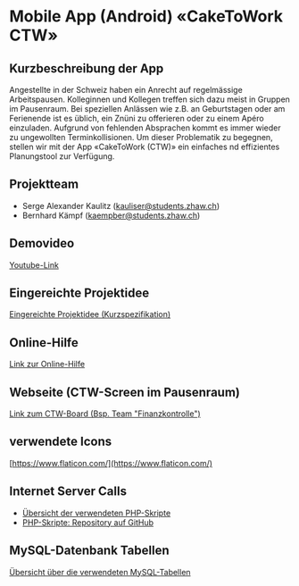 # Mobile App (Android) «CakeToWork CTW»

## Kurzbeschreibung der App
Angestellte in der Schweiz haben ein Anrecht auf regelmässige Arbeitspausen. Kolleginnen und Kollegen treffen sich dazu meist in Gruppen im Pausenraum. Bei speziellen Anlässen wie z.B. an Geburtstagen oder am Ferienende ist es üblich, ein Znüni zu offerieren oder zu einem Apéro einzuladen. Aufgrund von fehlenden Absprachen kommt es immer wieder zu ungewollten Terminkollisionen. Um dieser Problematik zu begegnen, stellen wir mit der App «CakeToWork (CTW)» ein einfaches nd effizientes Planungstool zur Verfügung.

## Projektteam
* Serge Alexander Kaulitz (kauliser@students.zhaw.ch)
* Bernhard Kämpf (kaempber@students.zhaw.ch)

## Demovideo
[Youtube-Link](https://youtu.be/5NnUS4sDDQ8)

## Eingereichte Projektidee
[Eingereichte Projektidee (Kurzspezifikation)](https://github.com/cloud4bspace/CTW/blob/master/MobileApp_Projektidee_Kaulitz%26Kaempf.pdf)

## Online-Hilfe
[Link zur Online-Hilfe](https://www.cloud4b.space/caketowork/help/)

## Webseite (CTW-Screen im Pausenraum)
[Link zum CTW-Board (Bsp. Team "Finanzkontrolle")](https://www.cloud4b.space/caketowork/ctwOutputBoard.php?TAC=1234567890)

## verwendete Icons
[https://www.flaticon.com/](https://www.flaticon.com/)

## Internet Server Calls
* [Übersicht der verwendeten PHP-Skripte](https://www.cloud4b.space/caketowork/help/scripttable.php)
* [PHP-Skripte: Repository auf GitHub](https://github.com/cloud4bspace/CakeToWork_PHP)

## MySQL-Datenbank Tabellen
[Übersicht über die verwendeten MySQL-Tabellen](https://cloud4b.space/caketowork/help/sqltables.php)


